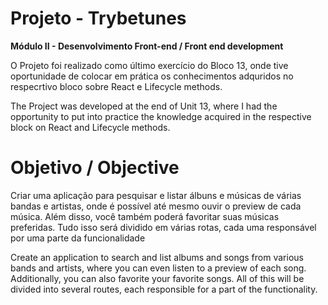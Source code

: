 # Projeto - Trybetunes

**Módulo II - Desenvolvimento Front-end / Front end development**

O Projeto foi realizado como último exercício do Bloco 13, onde tive oportunidade de colocar em prática os conhecimentos adquridos no respecrtivo bloco sobre React e Lifecycle methods.

The Project was developed at the end of Unit 13, where I had the opportunity to put into practice the knowledge acquired in the respective block on React and Lifecycle methods.

# Objetivo / Objective

Criar uma aplicação para pesquisar e listar álbuns e músicas de várias bandas e artistas, onde é possível até mesmo ouvir o preview de cada música. Além disso, você também poderá favoritar suas músicas preferidas. Tudo isso será dividido em várias rotas, cada uma responsável por uma parte da funcionalidade

Create an application to search and list albums and songs from various bands and artists, where you can even listen to a preview of each song. Additionally, you can also favorite your favorite songs. All of this will be divided into several routes, each responsible for a part of the functionality.

<!-- Olá, Tryber!

Esse é apenas um arquivo inicial para o README do seu projeto.

É essencial que você preencha esse documento por conta própria, ok?

Não deixe de usar nossas dicas de escrita de README de projetos, e deixe sua criatividade brilhar!

⚠️ IMPORTANTE: você precisa deixar nítido:
- quais arquivos/pastas foram desenvolvidos por você; 
- quais arquivos/pastas foram desenvolvidos por outra pessoa estudante;
- quais arquivos/pastas foram desenvolvidos pela Trybe.

-->
